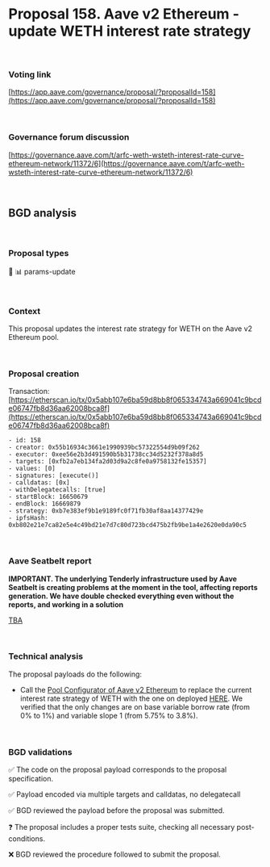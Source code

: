 # Proposal 158. Aave v2 Ethereum - update WETH interest rate strategy

<br>

### Voting link

[https://app.aave.com/governance/proposal/?proposalId=158](https://app.aave.com/governance/proposal/?proposalId=158)

<br>

### Governance forum discussion

[https://governance.aave.com/t/arfc-weth-wsteth-interest-rate-curve-ethereum-network/11372/6](https://governance.aave.com/t/arfc-weth-wsteth-interest-rate-curve-ethereum-network/11372/6)

<br>

## BGD analysis

<br>

### Proposal types

:wrench: :bar_chart: params-update

<br>

### Context

This proposal updates the interest rate strategy for WETH on the Aave v2 Ethereum pool.


<br>

### Proposal creation

Transaction: [https://etherscan.io/tx/0x5abb107e6ba59d8bb8f065334743a669041c9bcde06747fb8d36aa62008bca8f](https://etherscan.io/tx/0x5abb107e6ba59d8bb8f065334743a669041c9bcde06747fb8d36aa62008bca8f)

```
- id: 158
- creator: 0x55b16934c3661e1990939bc57322554d9b09f262
- executor: 0xee56e2b3d491590b5b31738cc34d5232f378a8d5
- targets: [0xfb2a7eb134fa2d03d9a2c8fe0a9758132fe15357]
- values: [0]
- signatures: [execute()]
- calldatas: [0x]
- withDelegatecalls: [true]
- startBlock: 16650679
- endBlock: 16669879
- strategy: 0xb7e383ef9b1e9189fc0f71fb30af8aa14377429e
- ipfsHash: 0xb802e21e7ca82e5e4c49bd21e7d7c80d723bcd475b2fb9be1a4e2620e0da90c5
```

<br>

### Aave Seatbelt report

**IMPORTANT. The underlying Tenderly infrastructure used by Aave Seatbelt is creating problems at the moment in the tool, affecting reports generation. We have double checked everything even without the reports, and working in a solution**

[TBA]()

<br>

### Technical analysis

The proposal payloads do the following:
- Call the [Pool Configurator of Aave v2 Ethereum](https://etherscan.io/address/0x311Bb771e4F8952E6Da169b425E7e92d6Ac45756) to replace the current interest rate strategy of WETH with the one on deployed [HERE](https://etherscan.io/address/0xb8975328Aa52c00B9Ec1e11e518C4900f2e6C62a#code).
We verified that the only changes are on base variable borrow rate (from 0% to 1%) and variable slope 1 (from 5.75% to 3.8%).

<br>

### BGD validations

:white_check_mark: The code on the proposal payload corresponds to the proposal specification.

:white_check_mark: Payload encoded via multiple targets and calldatas, no delegatecall

:white_check_mark: BGD reviewed the payload before the proposal was submitted.

:question: The proposal includes a proper tests suite, checking all necessary post-conditions.

:x: BGD reviewed the procedure followed to submit the proposal.
